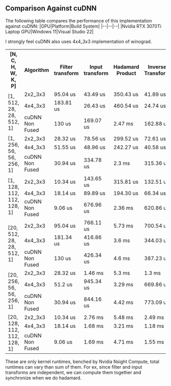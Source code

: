 ## Comparison Against cuDNN
The following table compares the performance of this implementation against cuDNN:
|GPU|Platform|Build System|
|--|--|--|
|Nvidia RTX 3070Ti Laptop GPU|Windows 11|Visual Studio 22|

I strongly feel cuDNN also uses 4x4_3x3 implementation of winograd.

<!-- </br> -->
<table>
  <tr>
    <th>[N, C, H, W, K, P]</th>
    <th>Algorithm</th>
    <th>Filter transform</th>
    <th>Input transform</th>
    <th>Hadamard Product</th>
    <th>Inverse Transform</th>
    <th>Total(w/o filter transform)</th>
    <th>Max diff in val</th>
  </tr>
  <tr>
    <td rowspan="3">[1, 512, 28, 28, 512, 1]</td>
    <td>2x2_3x3</td>
    <td>95.04 us</td>
    <td>43.49 us</td>
    <td>350.43 us</td>
    <td>41.89 us</td>
    <td><b>435.81 us</b></td>
    <td>0</td>
    
  </tr>
  <tr>
    <td>4x4_3x3</td>
    <td>183.81 us</td>
    <td>26.43 us</td>
    <td>460.54 us</td>
    <td>24.74 us</td>
    <td>511.71 us</td>
    <td>0.03</td>
  </tr>
  <tr>
    <td>cuDNN Non Fused</td>
    <td>130 us</td>
    <td>169.07 us</td>
    <td>2.47 ms</td>
    <td>162.88 us</td>
    <td>2.8 ms</td>
    <td>0.01</td>
  </tr>
  <tr>
    <td rowspan="3">[1, 256, 56, 56, 256, 1]</td>
    <td>2x2_3x3</td>
    <td>28.32 us</td>
    <td>78.56 us</td>
    <td>299.52 us</td>
    <td>72.61 us</td>
    <td>450.69 us</td>
    <td>0</td>
  </tr>
  <tr>
    <td>4x4_3x3</td>
    <td>51.55 us</td>
    <td>48.96 us</td>
    <td>242.27 us</td>
    <td>40.58 us</td>
    <td><b>331.81 us</b></td>
    <td>0.08</td>
  </tr>
  <tr>
    <td>cuDNN Non Fused</td>
    <td>30.94 us</td>
    <td>334.78 us</td>
    <td>2.3 ms</td>
    <td>315.36 us</td>
    <td>2.95 ms</td>
    <td>0.02</td>
  </tr>
  <tr>
    <td rowspan="3">[1, 128, 112, 112, 128, 1]</td>
    <td>2x2_3x3</td>
    <td>10.34 us</td>
    <td>143.65 us</td>
    <td>315.81 us</td>
    <td>132.51 us</td>
    <td>591.97 us</td>
    <td>0</td>
  </tr>
  <tr>
    <td>4x4_3x3</td>
    <td>18.14 us</td>
    <td>89.89 us</td>
    <td>194.30 us</td>
    <td>66.34 us</td>
    <td><b>350.53 us</b></td>
    <td>0.03</td>
  </tr>
  <tr>
    <td>cuDNN Non Fused</td>
    <td>9.06 us</td>
    <td>676.96 us</td>
    <td>2.36 ms</td>
    <td>620.86 us</td>
    <td>3.65 ms</td>
    <td>0.01</td>
  </tr>

  <tr>
    <td rowspan="3">[20, 512, 28, 28, 512, 1]</td>
    <td>2x2_3x3</td>
    <td>95.04 us</td>
    <td>766.11 us</td>
    <td>5.73 ms</td>
    <td>700.54 us</td>
    <td>7.19 ms</td>
    <td>0</td>
  </tr>
  <tr>
    <td>4x4_3x3</td>
    <td>181.34 us</td>
    <td>416.86 us</td>
    <td>3.6 ms</td>
    <td>344.03 us</td>
    <td><b>4.36 ms</b></td>
    <td>0.2</td>
  </tr>
  <tr>
    <td>cuDNN Non Fused</td>
    <td>130 us</td>
    <td>426.34 us</td>
    <td>4.6 ms</td>
    <td>387.23 us</td>
    <td>5.41 ms</td>
    <td>0.03</td>
  </tr>
  <tr>
    <td rowspan="3">[20, 256, 56, 56, 256, 1]</td>
    <td>2x2_3x3</td>
    <td>28.32 us</td>
    <td>1.46 ms</td>
    <td>5.3 ms</td>
    <td>1.3 ms</td>
    <td>8.06 ms</td>
    <td>0</td>
  </tr>
  <tr>
    <td>4x4_3x3</td>
    <td>51.2 us</td>
    <td>945.34 us</td>
    <td>3.29 ms</td>
    <td>669.86 us</td>
    <td><b>4.9 ms</b></td>
    <td>0.09</td>
  </tr>
  <tr>
    <td>cuDNN Non Fused</td>
    <td>30.94 us</td>
    <td>844.16 us</td>
    <td>4.42 ms</td>
    <td>773.09 us</td>
    <td>6.03 ms</td>
    <td>0.02</td>

  </tr>
  <tr>
    <td rowspan="3">[20, 128, 112, 112, 128, 1]</td>
    <td>2x2_3x3</td>
    <td>10.34 us</td>
    <td>2.76 ms</td>
    <td>5.48 ms</td>
    <td>2.49 ms</td>
    <td>10.73 ms</td>
    <td>0</td>
  </tr>
  <tr>
    <td>4x4_3x3</td>
    <td>18.14 us</td>
    <td>1.68 ms</td>
    <td>3.21 ms</td>
    <td>1.18 ms</td>
    <td><b>6.07 ms</b></td>
    <td>0.04</td>

  </tr>
  <tr>
    <td>cuDNN Non Fused</td>
    <td>9.06 us</td>
    <td>1.69 ms</td>
    <td>4.71 ms</td>
    <td>1.55 ms</td>
    <td>7.95 ms</td>
    <td>0.01</td>
  </tr>

</table>

These are only kernel runtimes, benched by Nvidia Nsight Compute, total runtimes can vary than sum of them. For ex, since filter and input transforms are independent, we can compute them together and synchronize when we do hadamard.
